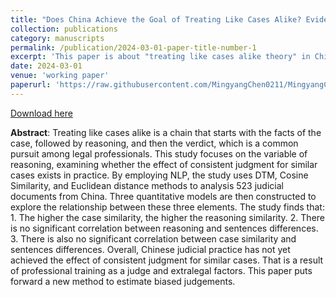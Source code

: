```yaml
---
title: "Does China Achieve the Goal of Treating Like Cases Alike? Evidence from the Judicial Documents of China"
collection: publications
category: manuscripts
permalink: /publication/2024-03-01-paper-title-number-1
excerpt: 'This paper is about "treating like cases alike theory" in China'
date: 2024-03-01
venue: 'working paper'
paperurl: 'https://raw.githubusercontent.com/MingyangChen0211/MingyangChen0211/refs/heads/master/files/TLCA.pdf'
---
```


[Download here](https://raw.githubusercontent.com/MingyangChen0211/MingyangChen0211/refs/heads/master/files/TLCA.pdf) <br>

**Abstract**: Treating like cases alike is a chain that starts with the facts of the case, followed by reasoning, and then the verdict, which is a common pursuit among legal professionals. This study focuses on the variable of reasoning, examining whether the effect of consistent judgment for similar cases exists in practice. By employing NLP, the study uses DTM, Cosine Similarity, and Euclidean distance methods to analysis 523 judicial documents from China. Three quantitative models are then constructed to explore the relationship between these three elements. The study finds that: 1. The higher the case similarity, the higher the reasoning similarity. 2. There is no significant correlation between reasoning and sentences differences. 3. There is also no significant correlation between case similarity and sentences differences. Overall, Chinese judicial practice has not yet achieved the effect of consistent judgment for similar cases. That is a result of professional training as a judge and extralegal factors. This paper puts forward a new method to estimate biased judgements.
